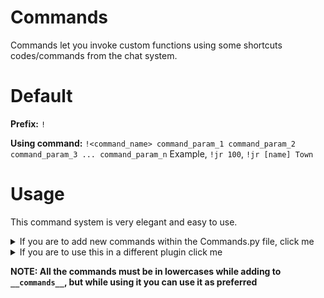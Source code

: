 # Commands
Commands let you invoke custom functions using some shortcuts codes/commands from the chat system.

# Default
**Prefix:** `!`

**Using command:** `!<command_name> command_param_1 command_param_2 command_param_3 ... command_param_n`
    Example, `!jr 100`, `!jr [name] Town`

# Usage
This command system is very elegant and easy to use. 

<details>
<summary> If you are to add new commands within the Commands.py file, <a>click me</a> </summary>

Find `__commands__` in the file `Commands.py`, and add your custom commands to it.
For example, if your `__commands__` looks like
```py
__commands__ = ["jr"]
```
and you want to add a new command `ac` (which can be used like `!ac`), you just add `ac` to the list as follows
```py
__commands__ = ["jr", "ac"]
```

Now that the Plugin knows such command `ac` exists, all you need to do next is make a function that can process that command, 
for that find this line
```py
GeneralEvent.on('command=jr', self.JoinRoomByExtId)
```
Below the same (without changing indents), add the following
```py
GeneralEvent.on('command=ac', self.AddCoinsToTheUser)
```

Now that you have a function `AddCoinsToTheUser`, you must define it, add that function in the same class :-).
For example,
```py
from Timeline.Database.DB import Coin

def AddCoinsToTheUser(self, client, params): # The parameters are exact and doesn't change
    coins = int(params[0])
    Coin(player_id=client['id'], transaction=coins, comment="Coins earned by playing Command").save()
```
</details>

<details>
<summary> If you are to use this in a different plugin <a>click me</a> </summary>

First you need to include the dependency/requirement for commands plugin, then add it to `__commands__`, then invoke a event for it. 

Let's take an example plugin of `TestPlugin`, which does the same as above, adding coins.
```py
from Timeline.Utils.Plugins.IPlugin import IPlugin, IPluginAbstractMeta, Requirement
from Timeline.Utils.Plugins import extend

from Timeline.Server.Constants import TIMELINE_LOGGER, LOGIN_SERVER, WORLD_SERVER
from Timeline.Database.DB import Coin

import logging

class TestPlugin(IPlugin):
    """Testing commands outside commandPlugin"""


    requirements = [Requirement(**{'name' : 'Commands', 'developer' : 'Dote'})]
    name = 'TestPlugin'
    developer = 'None'
    
    command = "ac" # the command you are going to test
    
     def __init__(self):
        super(TestPlugin, self).__init__()

        self.logger = logging.getLogger(TIMELINE_LOGGER)
        
        CommandsPlugin = self.dependencies[0]        
        if self.command not in CommandsPlugin.__commands__:
            CommandsPlugin.__commands__.append(self.command)

        GeneralEvent.on('command={}'.format(self.command.lower()), self.handleAddCoins)
        self.logger.debug("Add Coins Command set. Command : %s", self.command)

     def handleAddCoins(self, client, params):
        coins = int(params[0])
        Coin(player_id=client['id'], transaction=coins, comment="Coins earned by playing Command").save()
    
```

</details>


**NOTE: All the commands must be in lowercases while adding to `__commands__`, but while using it you can use it as preferred**
